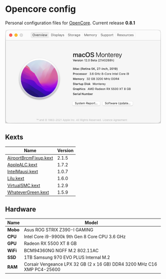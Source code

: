 # Opencore config
Personal configuration files for [OpenCore](https://github.com/acidanthera/OpenCorePkg).
Current release **0.8.1**

![About](./About.png)

## Kexts

Name | Version 
------------ | -------------
[AirportBrcmFixup.kext](https://github.com/acidanthera/AirportBrcmFixup)|2.1.5
[AppleALC.kext](https://github.com/acidanthera/AppleALC)                |1.7.2
[IntelMausi.kext](https://github.com/acidanthera/IntelMausi)             |1.0.7
[Lilu.kext](https://github.com/acidanthera/Lilu)                        |1.6.0
[VirtualSMC.kext](https://github.com/acidanthera/VirtualSMC)            |1.2.9
[WhateverGreen.kext](https://github.com/acidanthera/WhateverGreen)      |1.5.9

## Hardware

Name | Model
------------ | -------------
**Mobo**  | Asus ROG STRIX Z390-I GAMING
**CPU** | Intel Core i9-9900k 9th Gen 8 Core CPU 3.6 GHz
**GPU**  | Radeon RX 5500 XT 8 GB
**WiFi**  | BCM94360NG NGFF M.2 802.11AC
**SSD** | 1TB Samsung 970 EVO PLUS Internal M.2
**RAM** | Corsair Vengeance LPX 32 GB (2 x 16 GB) DDR4 3200 MHz C16 XMP PC4-25600
